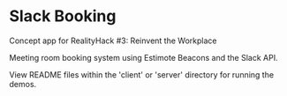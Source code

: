 # Slack Booking

Concept app for RealityHack #3: Reinvent the Workplace

Meeting room booking system using Estimote Beacons and the Slack API.

View README files within the 'client' or 'server' directory for running the demos.
